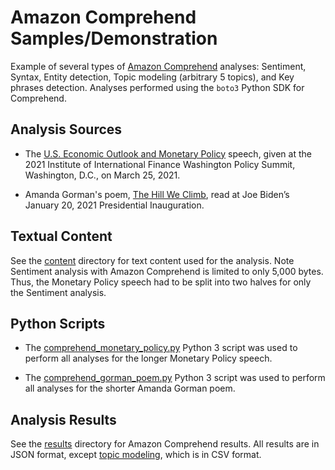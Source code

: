 # Amazon Comprehend Samples/Demonstration

Example of several types of [Amazon Comprehend](https://aws.amazon.com/comprehend/) analyses: Sentiment, Syntax, Entity
detection, Topic modeling (arbitrary 5 topics), and Key phrases detection. Analyses performed using the `boto3` Python SDK for Comprehend.

## Analysis Sources
 - The [U.S. Economic Outlook and Monetary Policy](https://www.federalreserve.gov/newsevents/speech/clarida20210325a.htm) speech, given at the 2021 Institute of International Finance Washington Policy Summit, Washington, D.C., on March 25, 2021.

- Amanda Gorman's poem, [The Hill We Climb](https://www.rev.com/blog/transcripts/amanda-gorman-inauguration-poem-transcript-the-hill-we-climb), read at Joe Biden’s January 20, 2021 Presidential Inauguration.

## Textual Content

See the [content](./content) directory for text content used for the analysis. Note Sentiment analysis with Amazon Comprehend is limited to only 5,000 bytes. Thus, the Monetary Policy speech had to be split into two halves for only the Sentiment
analysis.

## Python Scripts

- The [comprehend_monetary_policy.py](comprehend_monetary_policy.py) Python 3 script was used to perform all analyses for the longer Monetary Policy speech.

- The [comprehend_gorman_poem.py](comprehend_gorman_poem.py) Python 3 script was used to perform all analyses for the shorter Amanda Gorman poem.


## Analysis Results

See the [results](./results) directory for Amazon Comprehend results. All results are in JSON format, except [topic modeling](results/us_economic_outlook_monetary_policy/topic_modeling), which is in CSV format.
